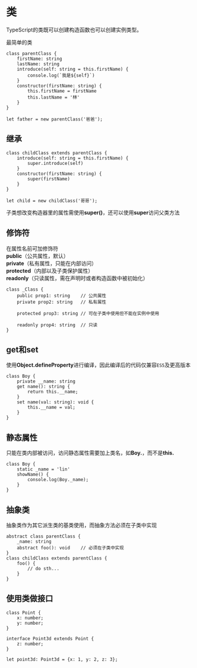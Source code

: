 # 类

TypeScript的类既可以创建构造函数也可以创建实例类型。

最简单的类

	class parentClass {
	    firstName: string
	    lastName: string
	    introduce(self: string = this.firstName) {
	        console.log(`我是${self}`)
	    }
	    constructor(firstName: string) {
	        this.firstName = firstName
	        this.lastName = '林'
	    }
	}

	let father = new parentClass('爸爸');

## 继承

	class childClass extends parentClass {
		introduce(self: string = this.firstName) {
	        super.introduce(self)
	    }
	    constructor(firstName: string) {
	        super(firstName)
	    }
	}

	let child = new childClass('哥哥');

子类想改变构造器里的属性需使用**super()**，还可以使用**super**访问父类方法

## 修饰符

在属性名前可加修饰符  
**public**（公共属性，默认）  
**private**（私有属性，只能在内部访问）  
**protected**（内部以及子类保护属性）  
**readonly**（只读属性，需在声明时或者构造函数中被初始化）  

	class _Class {
		public prop1: string	// 公共属性
		private prop2: string	// 私有属性

		protected prop3: string	// 可在子类中使用但不能在实例中使用

		readonly prop4: string	// 只读
	}

## get和set

使用**Object.defineProperty**进行编译，因此编译后的代码仅兼容`ES5`及更高版本

	class Boy {
		private __name: string
		get name(): string {
			return this.__name;
		}
		set name(val: string): void {
			this.__name = val;
		}
	}

## 静态属性

只能在类内部被访问，访问静态属性需要加上类名，如**Boy.**，而不是**this.**

	class Boy {
		static _name = 'lin'
		showName() {
			console.log(Boy._name);
		}
	}

## 抽象类

抽象类作为其它派生类的基类使用，而抽象方法必须在子类中实现

	abstract class parentClass {
	    _name: string
	    abstract foo(): void	// 必须在子类中实现
	}
	class childClass extends parentClass {
		foo() {
			// do sth...
		}
	}

## 使用类做接口

	class Point {
	    x: number;
	    y: number;
	}

	interface Point3d extends Point {
	    z: number;
	}

	let point3d: Point3d = {x: 1, y: 2, z: 3};